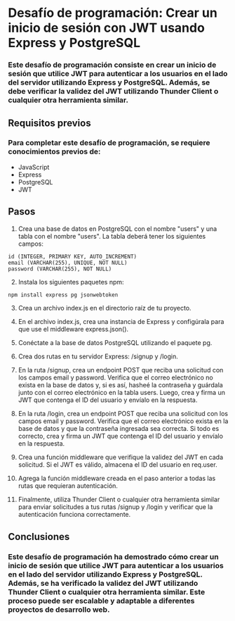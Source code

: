 # Desafío de programación: Crear un inicio de sesión con JWT usando Express y PostgreSQL

### Este desafío de programación consiste en crear un inicio de sesión que utilice JWT para autenticar a los usuarios en el lado del servidor utilizando Express y PostgreSQL. Además, se debe verificar la validez del JWT utilizando Thunder Client o cualquier otra herramienta similar.

## Requisitos previos
### Para completar este desafío de programación, se requiere conocimientos previos de:

- JavaScript
- Express
- PostgreSQL
- JWT

## Pasos

1. Crea una base de datos en PostgreSQL con el nombre "users" y una tabla con el nombre "users". La tabla deberá tener los siguientes campos:

```
id (INTEGER, PRIMARY KEY, AUTO_INCREMENT)
email (VARCHAR(255), UNIQUE, NOT NULL)
password (VARCHAR(255), NOT NULL)
```

2. Instala los siguientes paquetes npm:


```bash
npm install express pg jsonwebtoken
```

3. Crea un archivo index.js en el directorio raíz de tu proyecto.

4. En el archivo index.js, crea una instancia de Express y configúrala para que use el middleware express.json().

5. Conéctate a la base de datos PostgreSQL utilizando el paquete pg.

6. Crea dos rutas en tu servidor Express: /signup y /login.

7. En la ruta /signup, crea un endpoint POST que reciba una solicitud con los campos email y password. Verifica que el correo electrónico no exista en la base de datos y, si es así, hasheé la contraseña y guárdala junto con el correo electrónico en la tabla users. Luego, crea y firma un JWT que contenga el ID del usuario y envíalo en la respuesta.

8. En la ruta /login, crea un endpoint POST que reciba una solicitud con los campos email y password. Verifica que el correo electrónico exista en la base de datos y que la contraseña ingresada sea correcta. Si todo es correcto, crea y firma un JWT que contenga el ID del usuario y envíalo en la respuesta.

9. Crea una función middleware que verifique la validez del JWT en cada solicitud. Si el JWT es válido, almacena el ID del usuario en req.user.

10. Agrega la función middleware creada en el paso anterior a todas las rutas que requieran autenticación.

11. Finalmente, utiliza Thunder Client o cualquier otra herramienta similar para enviar solicitudes a tus rutas /signup y /login y verificar que la autenticación funciona correctamente.

## Conclusiones

### Este desafío de programación ha demostrado cómo crear un inicio de sesión que utilice JWT para autenticar a los usuarios en el lado del servidor utilizando Express y PostgreSQL. Además, se ha verificado la validez del JWT utilizando Thunder Client o cualquier otra herramienta similar. Este proceso puede ser escalable y adaptable a diferentes proyectos de desarrollo web.
